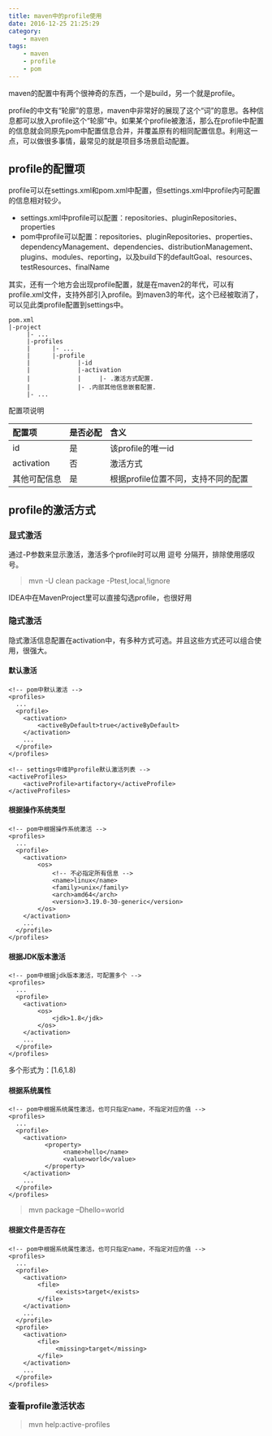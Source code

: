 ```yaml
---
title: maven中的profile使用
date: 2016-12-25 21:25:29
category:
    - maven
tags:
    - maven
    - profile
    - pom
---
```

maven的配置中有两个很神奇的东西，一个是build，另一个就是profile。

profile的中文有“轮廓”的意思，maven中非常好的展现了这个“词”的意思。各种信息都可以放入profile这个“轮廓”中。如果某个profile被激活，那么在profile中配置的信息就会同原先pom中配置信息合并，并覆盖原有的相同配置信息。利用这一点，可以做很多事情，最常见的就是项目多场景启动配置。

## profile的配置项
profile可以在settings.xml和pom.xml中配置，但settings.xml中profile内可配置的信息相对较少。
- settings.xml中profile可以配置：repositories、pluginRepositories、properties
- pom中profile可以配置：repositories、pluginRepositories、properties、dependencyManagement、dependencies、distributionManagement、plugins、modules、reporting，以及build下的defaultGoal、resources、testResources、finalName

其实，还有一个地方会出现profile配置，就是在maven2的年代，可以有profile.xml文件，支持外部引入profile。到maven3的年代，这个已经被取消了，可以见此类profile配置到settings中。

```
pom.xml
|-project
     |- ...
     |-profiles
     |      |- ...
     |      |-profile
     |             |-id
     |             |-activation
     |             |     |- .激活方式配置.
     |             |- .内部其他信息嵌套配置.
     |- ...
```
配置项说明

| 配置项          | 是否必配        |     含义        |
| :------------- | :------------- | :------------- |
| id | 是 | 该profile的唯一id |
| activation | 否 | 激活方式 |
| 其他可配信息 | 是 | 根据profile位置不同，支持不同的配置 |

<!-- more -->

## profile的激活方式

### 显式激活
通过-P参数来显示激活，激活多个profile时可以用 逗号 分隔开，排除使用感叹号。
> mvn -U clean package -Ptest,local,!ignore

IDEA中在MavenProject里可以直接勾选profile，也很好用

### 隐式激活
隐式激活信息配置在activation中，有多种方式可选。并且这些方式还可以组合使用，很强大。

#### 默认激活
```
<!-- pom中默认激活 -->
<profiles>
  ...
  <profile>
    <activation>
        <activeByDefault>true</activeByDefault>
    </activation>
    ...
  </profile>
</profiles>

<!-- settings中维护profile默认激活列表 -->
<activeProfiles>
    <activeProfile>artifactory</activeProfile>
</activeProfiles>
```

#### 根据操作系统类型
```
<!-- pom中根据操作系统激活 -->
<profiles>
  ...
  <profile>
    <activation>
        <os>
            <!-- 不必指定所有信息 -->
            <name>linux</name>
            <family>unix</family>
            <arch>amd64</arch>
            <version>3.19.0-30-generic</version>
        </os>
    </activation>
    ...
  </profile>
</profiles>
```

#### 根据JDK版本激活
```
<!-- pom中根据jdk版本激活，可配置多个 -->
<profiles>
  ...
  <profile>
    <activation>
        <os>
            <jdk>1.8</jdk>
        </os>
    </activation>
    ...
  </profile>
</profiles>
```
多个形式为：[1.6,1.8)

#### 根据系统属性
```
<!-- pom中根据系统属性激活，也可只指定name，不指定对应的值 -->
<profiles>
  ...
  <profile>
    <activation>
          <property>  
               <name>hello</name>  
               <value>world</value>  
          </property>
    </activation>
    ...
  </profile>
</profiles>
```
> mvn package –Dhello=world

#### 根据文件是否存在
```
<!-- pom中根据系统属性激活，也可只指定name，不指定对应的值 -->
<profiles>
  ...
  <profile>
    <activation>
        <file>  
             <exists>target</exists>  
        </file>
    </activation>
    ...
  </profile>
  <profile>
    <activation>
        <file>  
             <missing>target</missing>
        </file>
    </activation>
    ...
  </profile>
</profiles>
```

### 查看profile激活状态
> mvn help:active-profiles
